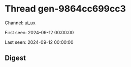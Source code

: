 # Thread gen-9864cc699cc3
Channel: ui_ux

First seen: 2024-09-12 00:00:00

Last seen: 2024-09-12 00:00:00

## Digest


